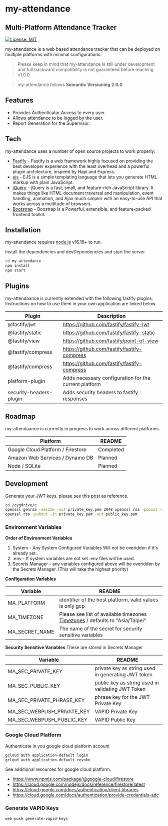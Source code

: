 # my-attendance

## Multi-Platform Attendance Tracker

[![License: MIT](https://img.shields.io/badge/License-MIT-yellow.svg)](https://opensource.org/licenses/MIT)

my-attendance is a web based attendance tracker that can be deployed on multiple platforms with minimal configurations.

> Please keep in mind that my-attendance is still under development and full backward compatibility is not guaranteed before reaching v1.0.0.

> my-attendance follows **Semantic Versioning 2.0.0**

## Features

- Provides Authenticator Access to every user.
- Allows attendance to be logged by the user.
- Report Generation for the Supervisor.

## Tech

my-attendance uses a number of open source projects to work properly:

- [Fastify](https://www.fastify.io/) - Fastify is a web framework highly focused on providing the best developer experience with the least overhead and a powerful plugin architecture, inspired by Hapi and Express.
- [ejs](https://ejs.co/) - EJS is a simple templating language that lets you generate HTML markup with plain JavaScript.
- [jQuery](https://jquery.com/) - jQuery is a fast, small, and feature-rich JavaScript library. It makes things like HTML document traversal and manipulation, event handling, animation, and Ajax much simpler with an easy-to-use API that works across a multitude of browsers.
- [Bootstrap](https://getbootstrap.com/) - Boostrap is a Powerful, extensible, and feature-packed frontend toolkit.

## Installation

my-attendance requires [node.js](https://nodejs.org/en/blog/release/v16.16.0/) v16.16+ to run.

Install the dependencies and devDependencies and start the server.

```sh
cd my-attendance
npm install
npm start
```

## Plugins

my-attendaance is currently extended with the following fastify plugins.
Instructions on how to use them in your own application are linked below.

| Plugin                  | Description                                           |
| ----------------------- | ----------------------------------------------------- |
| @fastify/jwt            | https://github.com/fastify/fastify-jwt                |
| @fastify/static         | https://github.com/fastify/fastify-static             |
| @fastify/view           | https://github.com/fastify/point-of-view              |
| @fastify/compress       | https://github.com/fastify/fastify-compress           |
| @fastify/compress       | https://github.com/fastify/fastify-compress           |
| platform-plugin         | Adds necessary configuration for the current platform |
| security-headers-plugin | Adds security headers to fastify responses            |

## Roadmap

my-attendaance is currently in progress to work across different platforms.

| Platform                          | README    |
| --------------------------------- | --------- |
| Google Cloud Platform / Firestore | Completed |
| Amazon Web Services / Dynamo DB   | Planned   |
| Node / SQLite                     | Planned   |

## Development

Generate your JWT keys, please see this [post](https://stackoverflow.com/questions/40595895/how-can-i-generate-the-private-and-public-certificates-for-jwt-with-rs256-algori) as reference.

```sh
cd /cygdrive/c
openssl genrsa -aes256 -out private_key.pem 2048 openssl rsa -pubout -in private_key.pem -out public_key.pem
openssl rsa -pubout -in private_key.pem -out public_key.pem
```

### Environment Variables

**Order of Environment Variables**

1. System - Any System Configured Variables Will not be overidden if it's already set.
2. .env - If system variables are not set .env files will be used.
3. Secrets Manager - any variables configured above will be overidden by the Secrets Manager. (This will take the highest priority)

**Configuration Variables**

| Variable       | README                                                                                                                                       |
| -------------- | -------------------------------------------------------------------------------------------------------------------------------------------- |
| MA_PLATFORM    | identifier of the host platform, valid values is only gcp                                                                                    |
| MA_TIMEZONE    | Please see list of available timezones [Timezones](https://en.wikipedia.org/wiki/List_of_tz_database_time_zones) / defaults to "Asia/Taipei" |
| MA_SECRET_NAME | The name of the secret for security sensitive variables                                                                                      |

**Security Sensitive Variables**
These are stored in Secrets Manager

| Variable                   | README                                             |
| -------------------------- | -------------------------------------------------- |
| MA_SEC_PRIVATE_KEY         | private key as string used in generating JWT token |
| MA_SEC_PUBLIC_KEY          | public key as string used in validating JWT Token  |
| MA_SEC_PRIVATE_PHRASE_KEY  | phrase key for the JWT Private Key                 |
| MA_SEC_WEBPUSH_PRIVATE_KEY | VAPID Private Key                                  |
| MA_SEC_WEBPUSH_PUBLIC_KEY  | VAPID Public Key                                   |

### Google Cloud Platform

Authenticate in you google cloud platform account

```sh
gcloud auth application-default login
gcloud auth application-default revoke
```

See additional resources for google cloud platform.

- https://www.npmjs.com/package/@google-cloud/firestore
- https://cloud.google.com/nodejs/docs/reference/firestore/latest
- https://cloud.google.com/docs/authentication/client-libraries
- https://cloud.google.com/docs/authentication/provide-credentials-adc

### Generate VAPID Keys

```sh
web-push generate-vapid-keys
```
